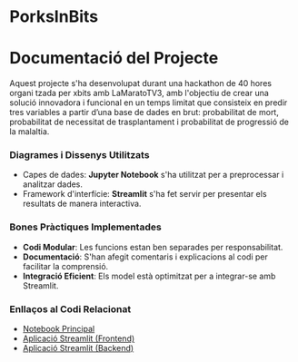 # PorksInBits
# Documentació del Projecte

Aquest projecte s'ha desenvolupat durant una hackathon de 40 hores organi tzada per xbits amb LaMaratoTV3, amb l'objectiu de crear una solució innovadora i funcional en un temps limitat que consisteix en predir tres variables a partir d’una base de dades en brut: probabilitat de mort, probabilitat de necessitat de trasplantament i probabilitat de progressió de la malaltia.

### Diagrames i Dissenys Utilitzats

- Capes de dades: **Jupyter Notebook** s'ha utilitzat per a preprocessar i analitzar dades.
- Framework d'interfície: **Streamlit** s'ha fet servir per presentar els resultats de manera interactiva.

### Bones Pràctiques Implementades

- **Codi Modular**: Les funcions estan ben separades per responsabilitat.
- **Documentació**: S'han afegit comentaris i explicacions al codi per facilitar la comprensió.
- **Integració Eficient**: Els model està optimitzat per a integrar-se amb Streamlit.

### Enllaços al Codi Relacionat

- [Notebook Principal](./model.ipynb)
- [Aplicació Streamlit (Frontend)](./main/frontend.py)
- [Aplicació Streamlit (Backend)](./main/backend.py)
